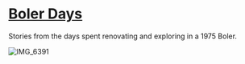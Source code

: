 # [Boler Days](https://www.boler-days.ca)

Stories from the days spent renovating and exploring in a 1975 Boler.

![IMG_6391](https://user-images.githubusercontent.com/84790588/180660567-27c6a470-2b38-499c-9371-c91d2855251b.jpg)
